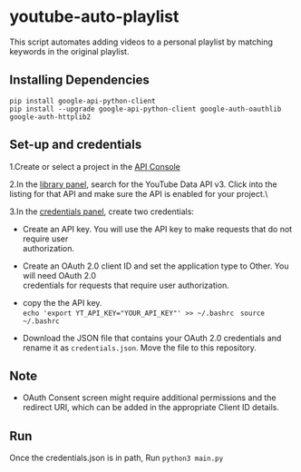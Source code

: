 # youtube-auto-playlist
This script automates adding videos to a personal playlist by matching keywords in the original playlist.

## Installing Dependencies
`pip install google-api-python-client` \
`pip install --upgrade google-api-python-client google-auth-oauthlib google-auth-httplib2`

## Set-up and credentials
1.Create or select a project in the [API Console](https://console.cloud.google.com/) 

2.In the [library panel](https://console.developers.google.com/apis/library), search for the YouTube Data 
API v3. Click into the listing for that API and make sure the API is enabled for your project.\

3.In the [credentials panel](https://console.developers.google.com/apis/credentials), create two credentials:

  * Create an API key. You will use the API key to make requests that do not require user     
  authorization.

  * Create an OAuth 2.0 client ID and set the application type to Other. You will need OAuth 2.0       
  credentials for requests that require user authorization.
  
  * copy the the API key.\
  `echo 'export YT_API_KEY="YOUR_API_KEY"' >> ~/.bashrc ` 
  `source ~/.bashrc`

  * Download the JSON file that contains your OAuth 2.0 credentials and rename it as `credentials.json`.
  Move the file to this repository.

## Note
  * OAuth Consent screen might require additional permissions and the redirect URI, which can be added in the appropriate Client ID
   details.

## Run 

Once the credentials.json is in path, Run `python3 main.py`

  

